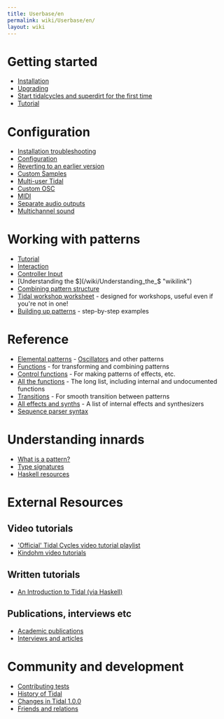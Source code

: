 ```yaml
---
title: Userbase/en
permalink: wiki/Userbase/en/
layout: wiki
---
```


<languages/>

# Getting started

-   [Installation](/wiki/Installation "wikilink")
-   [Upgrading](/wiki/Upgrading "wikilink")
-   [Start tidalcycles and superdirt for the first
    time](/wiki/Start_tidalcycles_and_superdirt_for_the_first_time "wikilink")
-   [Tutorial](/wiki/Tutorial "wikilink")

# Configuration

-   [Installation
    troubleshooting](/wiki/Installation_troubleshooting "wikilink")
-   [Configuration](/wiki/Configuration "wikilink")
-   [Reverting to an earlier
    version](/wiki/Reverting_to_an_earlier_version "wikilink")
-   [Custom Samples](/wiki/Custom_Samples "wikilink")
-   [Multi-user Tidal](/wiki/Multi-user_Tidal "wikilink")
-   [Custom OSC](/wiki/Custom_OSC "wikilink")
-   [MIDI](/wiki/MIDI "wikilink")
-   [Separate audio outputs](/wiki/Separate_audio_outputs "wikilink")
-   [Multichannel sound](/wiki/Multichannel_sound "wikilink")

# Working with patterns

-   [Tutorial](/wiki/Tutorial "wikilink")
-   [Interaction](/wiki/Interaction "wikilink")
-   [Controller Input](/wiki/Controller_Input "wikilink")
-   [Understanding the $](/wiki/Understanding_the_$ "wikilink")
-   [Combining pattern
    structure](/wiki/Combining_pattern_structure "wikilink")
-   [Tidal workshop worksheet](/wiki/Tidal_workshop_worksheet "wikilink") -
    designed for workshops, useful even if you're not in one!
-   [Building up patterns](/wiki/Building_up_patterns "wikilink") -
    step-by-step examples

# Reference

-   [Elemental patterns](/wiki/Category%3AElemental_patterns "wikilink") -
    [Oscillators](/wiki/Oscillators "wikilink") and other patterns
-   [Functions](/wiki/Category%3AFunctions "wikilink") - for transforming and
    combining patterns
-   [Control functions](/wiki/Category%3AControl_Functions "wikilink") - For
    making patterns of effects, etc.
-   [All the functions](/wiki/All_the_functions "wikilink") - The long list,
    including internal and undocumented functions
-   [Transitions](/wiki/Category%3ATransitions "wikilink") - For smooth
    transition between patterns
-   [All effects and synths](/wiki/All_effects_and_synths "wikilink") - A list
    of internal effects and synthesizers
-   [Sequence parser syntax](/wiki/Sequence_parser_syntax "wikilink")

# Understanding innards

-   [What is a pattern?](/wiki/What_is_a_pattern? "wikilink")
-   [Type signatures](/wiki/Type_signatures "wikilink")
-   [Haskell resources](/wiki/Haskell_resources "wikilink")

# External Resources

## Video tutorials

-   ['Official' Tidal Cycles video tutorial
    playlist](https://www.youtube.com/playlist?list=PLybSFICi4UlgKU6ZVerY0HfdNCl3AIoPU)
-   [Kindohm video
    tutorials](https://www.youtube.com/playlist?list=PLKgxw7RG3hcRHyBFsPr5opr1iu8wbNIgP)

## Written tutorials

-   [An Introduction to Tidal (via
    Haskell)](https://web.archive.org/web/20190427222710/http://ericfairbanks.org/music/tidal/code/2017/05/31/an-introduction-to-tidal.html)

## Publications, interviews etc

-   [Academic publications](/wiki/Academic_publications "wikilink")
-   [Interviews and articles](/wiki/Interviews_and_articles "wikilink")

# Community and development

-   [Contributing tests](/wiki/Contributing_tests "wikilink")
-   [History of Tidal](/wiki/History_of_Tidal "wikilink")
-   [Changes in Tidal 1.0.0](/wiki/Changes_in_Tidal_1.0.0 "wikilink")
-   [Friends and relations](/wiki/Friends_and_relations "wikilink")
